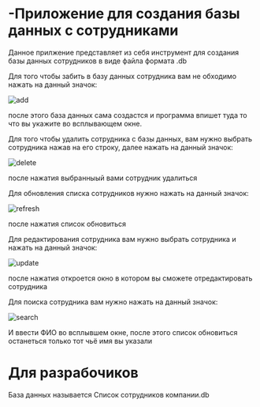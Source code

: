 # -Приложение для создания базы данных с сотрудниками
Данное прилжение представляет из себя инструмент для создания базы данных сотрудников в виде файла формата .db

Для того чтобы забить в базу данных сотрудника вам не обходимо нажать на данный значок: 

![add](https://github.com/roman-prom/-Python/assets/124841859/33164917-1e5e-495e-94fb-5a95884df4ea)

после этого база данных сама создастся и программа впишет туда то что вы укажите во всплывающем окне.

Для того чтобы удалить сотрудника с базы данных, вам нужно выбрать сотрудника нажав на его строку, далее нажать на данный значок: 

![delete](https://github.com/roman-prom/-Python/assets/124841859/1e51ba58-9314-47c9-874d-43fedd05298e)

после нажатия выбранныый вами сотрудник удалиться

Для обновления списка сотрудников нужно нажать на данный значок: 

![refresh](https://github.com/roman-prom/-Python/assets/124841859/767cc49e-d876-455f-b741-12f0c295dc5a)

после нажатия список обновиться 


Для редактирования сотрудника вам нужно выбрать сотрудника и нажать на данный значок: 

![update](https://github.com/roman-prom/-Python/assets/124841859/cae57424-bf94-4455-984b-0e60313a0a63)

после нажатия откроется окно в котором вы сможете отредактировать сотрудника


Для поиска сотрудника вам нужно нажать на данный значок:

![search](https://github.com/roman-prom/-Python/assets/124841859/c07a4a9a-50bd-48ef-b7c1-c2e78402ce69)

И ввести ФИО во всплывшем окне, после этого список обновиться останеться только тот чьё имя вы указали


# Для разрабочиков
База данных называется Список сотрудников компании.db
